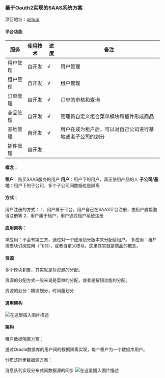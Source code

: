 
### 基于Oauth2实现的SAAS系统方案
项目地址：[github](https://github.com/hints0816/auth-saas)

#### 平台功能

|  服务     | 使用技术     |   进度         |    备注   |
|----------|-------------|---------------|-----------|
|  用户管理 | 自开发       |   √          | 用户管理          |
|  租户管理 | 自开发       |   √          | 租户管理          |
|  订单管理 | 自开发       |   √          | 订单的审核和查询  |
|  商品管理 | 自开发       |   √          | 管理员自定义组合菜单模块和插件形成商品               |
|  基地管理 | 自开发       |   √          | 用户在成为租户后，可以对自己公司进行基地或者子公司的划分       |
|  插件管理 | 自开发       |            |        |

#### 概念：

**租户**：购买SAAS服务的用户
**用户**：租户下的用户，真正使用产品的人
**子公司/基地**：租户下的子公司，多个子公司间数据也是隔离

#### 方式：

用户注册的方式：
1、用户属于平台，用户自己在SAAS平台注册，由租户直接邀请注册等
2、用户属于租户，用户通过租户系统注册


#### 应用架构：

单应用：不会有第三方，通过对一个应用划分版本来分配给租户。
多应用：租户按模块订阅应用（飞书），或者自定义模块，这里其实就是商品的概念。


#### 资源

多个模块销售，其实就是对资源的分配。

资源的分配方式一般来说是菜单的分配，或者是按钮功能的分配。

资源的划分：模块划分，时间量划分

#### 通用架构
![在这里插入图片描述](https://img-blog.csdnimg.cn/d8e4660c4baa4ad88c9fddee65ab9dd6.png)

#### 架构

租户数据隔离方案：

通过Oracle数据库的用户间的数据隔离实现，每个租户为一个数据库用户。



分布式同步数据源方案：

消息队列实现分布式间数据源的同步
![在这里插入图片描述](https://img-blog.csdnimg.cn/9b2740d18bfb4b76915f6a579f5dc8f5.png)

